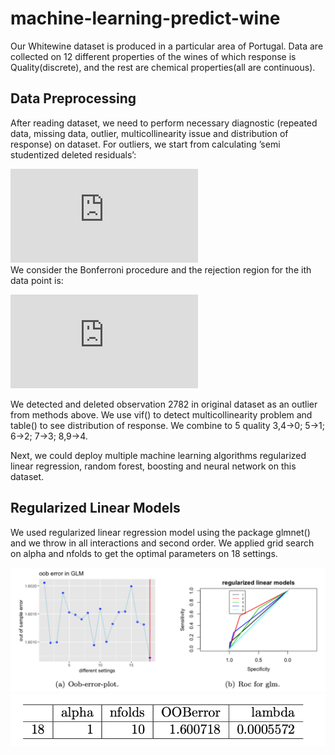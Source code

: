 # machine-learning-predict-wine

Our Whitewine dataset is produced in a particular area of Portugal. Data are collected on 12 different properties of the wines of which response is Quality(discrete), and the rest are chemical properties(all are continuous). 

## Data Preprocessing

After reading dataset, we need to perform necessary diagnostic (repeated data, missing data, outlier, multicollinearity issue and distribution of response) on dataset. For outliers, we start from calculating ’semi studentized deleted residuals’:

![equation](https://latex.codecogs.com/gif.latex?t_i%20%3D%20%5Cfrac%7Bd_i%7D%7BSE%28d_i%29%7D%3D%5Cfrac%7Be_i%7D%7B%5Csqrt%20%7BMSE_%7B%28i%29%7D%7D%281-h_%7Bii%7D%29%29%20%7D%5Csim%20t_%7Bn-p-1%7D)  
We consider the Bonferroni procedure and the rejection region for the ith data point is:

![equation](https://latex.codecogs.com/gif.latex?R_i%20%3D%20%5Clbrace%20%7C%28t_i%29%7C%20%3E%20t_%7B1-%20%5Cfrac%7B%5Calpha%7D%7B2n%7D%2Cn-p-1%7D%20%5Crbrace%2C%20i%3D1%2C%20%5Ccdots%2Cn)

We detected and deleted observation 2782 in original dataset as an outlier from methods above. We use vif() to detect multicollinearity problem and table() to see distribution of response. We combine to 5 quality  3,4→0; 5→1; 6→2; 7→3; 8,9→4.

Next, we could deploy multiple machine learning algorithms regularized linear regression, random forest, boosting and neural network on this dataset.

## Regularized Linear Models

We used regularized linear regression model using the package glmnet() and we throw in all interactions and second order. We applied grid search on alpha and nfolds to get the optimal parameters on 18 settings.

<p align="middle">
  <img src="https://github.com/Shuyi-bomi/machine-learning-predict-wine/blob/main/figure/glm.png" width="600" />
  <img src="https://github.com/Shuyi-bomi/machine-learning-predict-wine/blob/main/figure/settingglm.png" width="600" />
</p>
